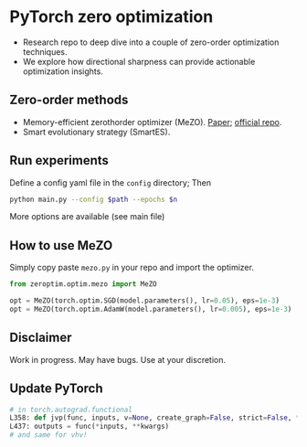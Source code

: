 # PyTorch zero optimization

- Research repo to deep dive into a couple of zero-order optimization techniques.
- We explore how directional sharpness can provide actionable optimization insights.

## Zero-order methods
- Memory-efficient zerothorder optimizer (MeZO). [Paper](https://arxiv.org/abs/2305.17333); [official repo](https://github.com/princeton-nlp/MeZO).
- Smart evolutionary strategy (SmartES).

## Run experiments

Define a config yaml file in the `config` directory; Then
```bash
python main.py --config $path --epochs $n
```
More options are available (see main file)

## How to use MeZO
Simply copy paste `mezo.py` in your repo and import the optimizer.

```python
from zeroptim.optim.mezo import MeZO

opt = MeZO(torch.optim.SGD(model.parameters(), lr=0.05), eps=1e-3) 
opt = MeZO(torch.optim.AdamW(model.parameters(), lr=0.005), eps=1e-3)  
```

## Disclaimer
Work in progress. May have bugs. Use at your discretion.

## Update PyTorch

```python
# in torch.autograd.functional
L358: def jvp(func, inputs, v=None, create_graph=False, strict=False, **kwargs):
L437: outputs = func(*inputs, **kwargs)
# and same for vhv!
```
